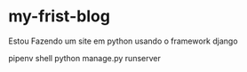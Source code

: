 # my-frist-blog
Estou Fazendo um site em python usando o framework django

pipenv shell 
python manage.py runserver
